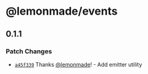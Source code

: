 # @lemonmade/events

## 0.1.1

### Patch Changes

- [`a45f339`](https://github.com/lemonmade/nursery/commit/a45f339dd8e6adfe8135b9712868824ea85e283b) Thanks [@lemonmade](https://github.com/lemonmade)! - Add emitter utility
